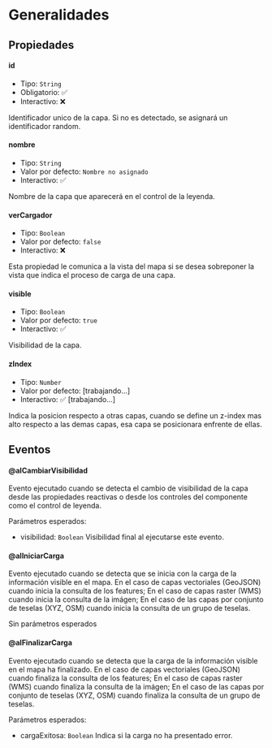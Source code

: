 # Generalidades

## Propiedades

#### id

- Tipo: `String`
- Obligatorio: ✅
- Interactivo: ❌

Identificador unico de la capa. Si no es detectado, se asignará un identificador random.

#### nombre

- Tipo: `String`
- Valor por defecto: `Nombre no asignado`
- Interactivo: ✅

Nombre de la capa que aparecerá en el control de la leyenda.

#### verCargador

- Tipo: `Boolean`
- Valor por defecto: `false`
- Interactivo: ❌

Esta propiedad le comunica a la vista del mapa si se desea sobreponer la vista que indica el proceso de carga de una capa.

#### visible

- Tipo: `Boolean`
- Valor por defecto: `true`
- Interactivo: ✅

Visibilidad de la capa.

#### zIndex

- Tipo: `Number`
- Valor por defecto: [trabajando...]
- Interactivo: ✅ [trabajando...]

Indica la posicion respecto a otras capas, cuando se define un z-index mas alto respecto a las demas capas, esa capa se posicionara enfrente de ellas.

## Eventos

#### @alCambiarVisibilidad

Evento ejecutado cuando se detecta el cambio de visibilidad de la capa desde las propiedades reactivas o desde los controles del componente como el control de leyenda.

Parámetros esperados:
- visibilidad: `Boolean` Visibilidad final al ejecutarse este evento.

#### @alIniciarCarga

Evento ejecutado cuando se detecta que se inicia con la carga de la información visible en el mapa. En el caso de capas vectoriales (GeoJSON) cuando inicia la consulta de los features; En el caso de capas raster (WMS) cuando inicia la consulta de la imágen; En el caso de las capas por conjunto de teselas (XYZ, OSM) cuando inicia la consulta de un grupo de teselas.

Sin parámetros esperados

#### @alFinalizarCarga

Evento ejecutado cuando se detecta que la carga de la información visible en el mapa ha finalizado. En el caso de capas vectoriales (GeoJSON) cuando finaliza la consulta de los features; En el caso de capas raster (WMS) cuando finaliza la consulta de la imágen; En el caso de las capas por conjunto de teselas (XYZ, OSM) cuando finaliza la consulta de un grupo de teselas.

Parámetros esperados:
- cargaExitosa: `Boolean` Indica si la carga no ha presentado error.